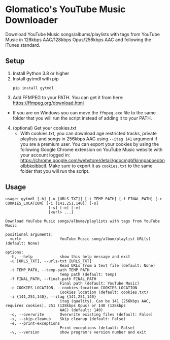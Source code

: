 # Glomatico's YouTube Music Downloader
Download YouTube Music songs/albums/playlists with tags from YouTube Music in 128kbps AAC/128kbps Opus/256kbps AAC and following the iTunes standard.

## Setup
1. Install Python 3.8 or higher
2. Install gytmdl with pip
    ```
    pip install gytmdl
    ```
3. Add FFMPEG to your PATH. You can get it from here: https://ffmpeg.org/download.html
  * If you are on Windows you can move the `ffmpeg.exe` file to the same folder that you will run the script instead of adding it to your PATH.
4. (optional) Get your cookies.txt
    * With cookies.txt, you can download age restricted tracks, private playlists and songs in 256kbps AAC using `--itag 141` argument if you are a premium user. You can export your cookies by using the following Google Chrome extension on YouTube Music website with your account logged in: https://chrome.google.com/webstore/detail/gdocmgbfkjnnpapoeobnolbbkoibbcif. Make sure to export it as `cookies.txt` to the same folder that you will run the script.

## Usage
```
usage: gytmdl [-h] [-u [URLS_TXT]] [-t TEMP_PATH] [-f FINAL_PATH] [-c COOKIES_LOCATION] [-i {141,251,140}] [-o]
                   [-s] [-e] [-v]
                   [<url> ...]

Download YouTube Music songs/albums/playlists with tags from YouTube Music

positional arguments:
  <url>                 YouTube Music song/album/playlist URL(s) (default: None)

options:
  -h, --help            show this help message and exit
  -u [URLS_TXT], --urls-txt [URLS_TXT]
                        Read URLs from a text file (default: None)
  -t TEMP_PATH, --temp-path TEMP_PATH
                        Temp path (default: temp)
  -f FINAL_PATH, --final-path FINAL_PATH
                        Final path (default: YouTube Music)
  -c COOKIES_LOCATION, --cookies-location COOKIES_LOCATION
                        Cookies location (default: cookies.txt)
  -i {141,251,140}, --itag {141,251,140}
                        itag (quality). Can be 141 (256kbps AAC, requires cookies), 251 (128kbps Opus) or 140 (128kbps
                        AAC) (default: 140)
  -o, --overwrite       Overwrite existing files (default: False)
  -s, --skip-cleanup    Skip cleanup (default: False)
  -e, --print-exceptions
                        Print exceptions (default: False)
  -v, --version         show program's version number and exit
```
